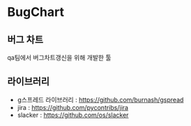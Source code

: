 # BugChart

버그 차트
---
qa팀에서 버그차트갱신을 위해 개발한 툴

라이브러리
---
- g스프레드 라이브러리 : https://github.com/burnash/gspread
- jira : https://github.com/pycontribs/jira
- slacker : https://github.com/os/slacker